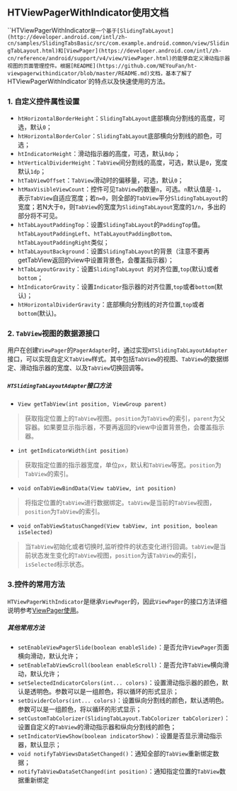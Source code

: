 ## HTViewPagerWithIndicator使用文档
``HTViewPagerWithIndicator`是一个基于[SlidingTabLayout](http://developer.android.com/intl/zh-cn/samples/SlidingTabsBasic/src/com.example.android.common/view/SlidingTabLayout.html)和[ViewPager](https://developer.android.com/intl/zh-cn/reference/android/support/v4/view/ViewPager.html)的能够自定义滑动指示器视图的页面管理控件。根据[README](https://github.com/NEYouFan/ht-viewpagerwithindicator/blob/master/README.md)文档，基本了解了`HTViewPagerWithIndicator`的特点以及快速使用的方法。
### 1. 自定义控件属性设置
* `htHorizontalBorderHeight`：`SlidingTabLayout`底部横向分割线的高度，可选，默认`0`；
* `htHorizontalBorderColor`：`SlidingTabLayout`底部横向分割线的颜色，可选；
* `htIndicatorHeight`：滑动指示器的高度，可选，默认`8dp`；
* `htVerticalDividerHeight`：`TabView`间分割线的高度，可选，默认是`0`，宽度默认`1dp`；
* `htTabViewOffset`：`TabView`滑动时的偏移量，可选，默认`0`；
* `htMaxVisibleViewCount`：控件可见`TabView`的数量`n`，可选。`n`默认值是`-1`，表示`TabView`自适应宽度；若`n=0`，则全部的`TabView`平分`SlidingTabLayout`的宽度；若N大于`0`，则`TabView`的宽度为`SlidingTabLayout`宽度的`1/n`，多出的部分将不可见。
* `htTabLayoutPaddingTop`：设置`SlidingTabLayout`的`PaddingTop`值。`htTabLayoutPaddingLeft`、`htTabLayoutPaddingBottom`、`htTabLayoutPaddingRight`类似；
* `htTabLayoutBackground`：设置`SlidingTabLayout`的背景（注意不要再getTabView返回的view中设置背景色，会覆盖指示器）；
* `htTabLayoutGravity`：设置`SlidingTabLayout `的对齐位置,`top`(默认)或者`bottom`；
* `htIndicatorGravity`：设置`Indicator`指示器的对齐位置,`top`或者`bottom`(默认)；
* `htHorizontalDividerGravity`：底部横向分割线的对齐位置,`top`或者`bottom`(默认)。

### 2. `TabView`视图的数据源接口
 用户在创建`ViewPager`的`PagerAdapter`时，通过实现`HTSlidingTabLayoutAdapter`接口，可以实现自定义`TabView`样式。其中包括`TabView`的视图、`TabView`的数据绑定、滑动指示器的宽度、以及`TabView`切换回调等。
#####  `HTSlidingTabLayoutAdapter`接口方法

* `View getTabView(int position, ViewGroup parent)`
>获取指定位置上的`TabView`视图。`position`为`TabView`的索引，`parent`为父容器。如果要显示指示器，不要再返回的view中设置背景色，会覆盖指示器。

* `int getIndicatorWidth(int position)`
>获取指定位置的指示器宽度，单位`px`，默认和`TabView`等宽。`position`为`TabView`的索引。

* `void onTabViewBindData(View tabView, int position)`
>将指定位置的`tabView`进行数据绑定。`tabView`是当前的`TabView`视图，`position`为`TabView`的索引。

* `void onTabViewStatusChanged(View tabView, int position, boolean isSelected)`
>当`TabView`初始化或者切换时,监听控件的状态变化进行回调。`tabView`是当前状态发生变化的`TabView`视图，`position`为该`TabView`的索引，`isSelected`标示状态。

### 3.控件的常用方法
`HTViewPagerWithIndicator`是继承`ViewPager`的，因此`ViewPager`的接口方法详细说明参考[ViewPager使用](https://developer.android.com/intl/zh-cn/reference/android/support/v4/view/ViewPager.html)。
##### 其他常用方法

* `setEnableViewPagerSlide(boolean enableSlide)`：是否允许`ViewPager`页面横向滑动，默认允许；
* `setEnableTabViewScroll(boolean enableScroll)`：是否允许`TabView`横向滑动，默认允许；
* `setSelectedIndicatorColors(int... colors)`：设置滑动指示器的颜色，默认是透明色。参数可以是一组颜色，将以循环的形式显示；
* `setDividerColors(int... colors)`：设置纵向分割线的颜色，默认透明色。参数可以是一组颜色，将以循环的形式显示；
* `setCustomTabColorizer(SlidingTabLayout.TabColorizer tabColorizer)`：设置自定义的`TabView`的滑动指示器和纵向分割线的颜色；
* `setIndicatorViewShow(boolean indicatorShow)`：设置是否显示滑动指示器，默认显示；
* `void notifyTabViewsDataSetChanged()`：通知全部的`TabView`重新绑定数据；
* `notifyTabViewDataSetChanged(int position)`：通知指定位置的`TabView`数据重新绑定
